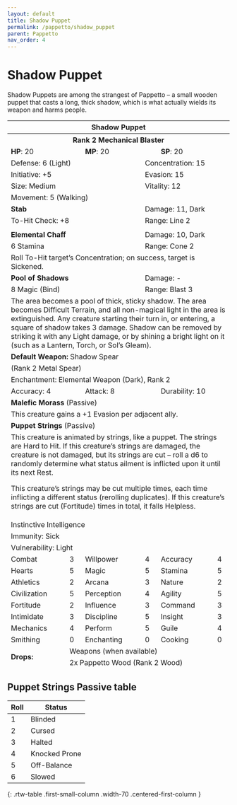 ```yaml
---
layout: default
title: Shadow Puppet
permalink: /pappetto/shadow_puppet
parent: Pappetto
nav_order: 4
---
```


# Shadow Puppet

Shadow Puppets are among the strangest of Pappetto – a small wooden puppet that casts a long, thick shadow, which is what actually wields its weapon and harms people.

<table class="creature-table">
  <thead>
    <tr>
      <th colspan="6" class="fs-6 text-grey-lt-000 creature-title-bg">Shadow Puppet</th>
    </tr>
    <tr>
      <th colspan="6" class="fs-5 text-grey-lt-000 creature-title-bg">Rank 2 Mechanical Blaster</th>
    </tr>
    <tr>
      <td class="text-grey-dk-300 creature-content-bg-dark" colspan="2">
        <strong>HP</strong>: 20
      </td>
      <td class="text-grey-dk-300 creature-content-bg-dark" colspan="2">
        <strong>MP</strong>: 20
      </td>
      <td class="text-grey-dk-300 creature-content-bg-dark" colspan="2">
        <strong>SP</strong>: 20
      </td>
    </tr>
    <tr>
      <td class="text-grey-dk-300 creature-content-bg-light" colspan="3">Defense: 6 (Light)</td>
      <td class="text-grey-dk-300 creature-content-bg-light" colspan="3">Concentration: 15</td>
    </tr>
    <tr>
      <td class="text-grey-dk-300 creature-content-bg-light" colspan="3">Initiative: +5</td>
      <td class="text-grey-dk-300 creature-content-bg-light" colspan="3">Evasion: 15</td>
    </tr>
    <tr>
      <td class="text-grey-dk-300 creature-content-bg-light" colspan="3">Size: Medium</td>
      <td class="text-grey-dk-300 creature-content-bg-light" colspan="3">Vitality: 12</td>
    </tr>
    <tr>
      <td class="text-grey-dk-300 creature-content-bg-light" colspan="6">Movement: 5 (Walking)</td>
    </tr>
    <tr>
      <td class="text-grey-dk-300 creature-content-bg-dark" colspan="3">
        <strong>Stab</strong>
      </td>
      <td class="text-grey-dk-300 creature-content-bg-dark" colspan="3">Damage: 11, Dark</td>
    </tr>
    <tr>
      <td class="text-grey-dk-300 creature-content-bg-dark" colspan="3">To-Hit Check: +8</td>
      <td class="text-grey-dk-300 creature-content-bg-dark" colspan="3">Range: Line 2</td>
    </tr>
    <tr>
      <td class="text-grey-dk-300 creature-content-bg-dark fs-2" colspan="6"></td>
    </tr>
    <tr>
      <td class="text-grey-dk-300 creature-content-bg-light" colspan="3">
        <strong>Elemental Chaff</strong>
      </td>
      <td class="text-grey-dk-300 creature-content-bg-light" colspan="3">Damage: 10, Dark</td>
    </tr>
    <tr class="text-grey-dk-300 creature-content-bg-light">
      <td class="text-grey-dk-300 creature-content-bg-light" colspan="3">6 Stamina</td>
      <td class="text-grey-dk-300 creature-content-bg-light" colspan="3">Range: Cone 2</td>
    </tr>
    <tr>
      <td class="text-grey-dk-300 creature-content-bg-light fs-2" colspan="6">Roll To-Hit target’s Concentration; on success, target is Sickened.</td>
    </tr>
    <tr>
      <td class="text-grey-dk-300 creature-content-bg-light" colspan="3">
        <strong>Pool of Shadows</strong>
      </td>
      <td class="text-grey-dk-300 creature-content-bg-light" colspan="3">Damage: -</td>
    </tr>
    <tr class="text-grey-dk-300 creature-content-bg-light">
      <td class="text-grey-dk-300 creature-content-bg-light" colspan="3">8 Magic (Bind)</td>
      <td class="text-grey-dk-300 creature-content-bg-light" colspan="3">Range: Blast 3</td>
    </tr>
    <tr>
      <td class="text-grey-dk-300 creature-content-bg-light fs-2" colspan="6">The area becomes a pool of thick, sticky shadow. The area becomes Difficult Terrain, and all non-magical light in the area is extinguished. Any creature starting their turn in, or entering, a square of shadow takes 3 damage. Shadow can be removed by striking it with any Light damage, or by shining a bright light on it (such as a Lantern, Torch, or Sol’s Gleam).
</td>
    </tr>
    <tr>
      <td class="text-grey-dk-300 creature-content-bg-dark" colspan="6">
        <strong>Default Weapon: </strong>Shadow Spear
      </td>
    </tr>
    <tr>
      <td class="text-grey-dk-300 creature-content-bg-dark" colspan="6">(Rank 2 Metal Spear)</td>
    </tr>
    <tr>
      <td class="text-grey-dk-300 creature-content-bg-dark" colspan="6">Enchantment: Elemental Weapon (Dark), Rank 2</td>
    </tr>
    <tr>
      <td class="text-grey-dk-300 creature-content-bg-dark" colspan="2">Accuracy: 4</td>
      <td class="text-grey-dk-300 creature-content-bg-dark" colspan="2">Attack: 8</td>
      <td class="text-grey-dk-300 creature-content-bg-dark" colspan="2">Durability: 10</td>
    </tr>
    <tr>
      <td class="text-grey-dk-300 creature-content-bg-light" colspan="6">
        <strong>Malefic Morass</strong> (Passive)
      </td>
    </tr>
    <tr>
      <td class="text-grey-dk-300 creature-content-bg-light fs-2" colspan="6">This creature gains a +1 Evasion per adjacent ally.</td>
    </tr>
    <tr>
      <td class="text-grey-dk-300 creature-content-bg-light" colspan="6">
        <strong>Puppet Strings</strong> (Passive)
      </td>
    </tr>
    <tr>
      <td class="text-grey-dk-300 creature-content-bg-light fs-2" colspan="6">This creature is animated by strings, like a puppet. The strings are Hard to Hit. If this creature’s strings are damaged, the creature is not damaged, but its strings are cut – roll a d6 to randomly determine what status ailment is inflicted upon it until its next Rest.

This creature’s strings may be cut multiple times, each time inflicting a different status (rerolling duplicates). If this creature’s strings are cut (Fortitude) times in total, it falls Helpless.</td>
    </tr>
    <tr>
      <td class="text-grey-dk-300 creature-content-bg-dark fs-4" colspan="6">Instinctive Intelligence</td>
    </tr>
    <tr>
      <td class="text-grey-dk-300 creature-content-bg-dark fs-4" colspan="6">Immunity: Sick</td>
    </tr>
    <tr>
      <td class="text-grey-dk-300 creature-content-bg-dark fs-4" colspan="6">Vulnerability: Light</td>
    </tr>
    <tr>
      <td class="text-grey-dk-300 creature-content-bg-dark fs-2">Combat</td>
      <td class="text-grey-dk-300 creature-content-bg-dark fs-2">3</td>
      <td class="text-grey-dk-300 creature-content-bg-dark fs-2">Willpower</td>
      <td class="text-grey-dk-300 creature-content-bg-dark fs-2">4</td>
      <td class="text-grey-dk-300 creature-content-bg-dark fs-2">Accuracy</td>
      <td class="text-grey-dk-300 creature-content-bg-dark fs-2">4</td>
    </tr>
    <tr class="text-grey-dk-300 creature-content-bg-dark fs-2">
      <td class="text-grey-dk-300 creature-content-bg-dark fs-2">Hearts</td>
      <td class="text-grey-dk-300 creature-content-bg-dark fs-2">5</td>
      <td class="text-grey-dk-300 creature-content-bg-dark fs-2">Magic</td>
      <td class="text-grey-dk-300 creature-content-bg-dark fs-2">5</td>
      <td class="text-grey-dk-300 creature-content-bg-dark fs-2">Stamina</td>
      <td class="text-grey-dk-300 creature-content-bg-dark fs-2">5</td>
    </tr>
    <tr class="text-grey-dk-300 creature-content-bg-dark fs-2">
      <td class="text-grey-dk-300 creature-content-bg-dark fs-2">Athletics</td>
      <td class="text-grey-dk-300 creature-content-bg-dark fs-2">2</td>
      <td class="text-grey-dk-300 creature-content-bg-dark fs-2">Arcana</td>
      <td class="text-grey-dk-300 creature-content-bg-dark fs-2">3</td>
      <td class="text-grey-dk-300 creature-content-bg-dark fs-2">Nature</td>
      <td class="text-grey-dk-300 creature-content-bg-dark fs-2">2</td>
    </tr>
    <tr class="text-grey-dk-300 creature-content-bg-dark fs-2">
      <td class="text-grey-dk-300 creature-content-bg-dark fs-2">Civilization</td>
      <td class="text-grey-dk-300 creature-content-bg-dark fs-2">5</td>
      <td class="text-grey-dk-300 creature-content-bg-dark fs-2">Perception</td>
      <td class="text-grey-dk-300 creature-content-bg-dark fs-2">4</td>
      <td class="text-grey-dk-300 creature-content-bg-dark fs-2">Agility</td>
      <td class="text-grey-dk-300 creature-content-bg-dark fs-2">5</td>
    </tr>
    <tr class="text-grey-dk-300 creature-content-bg-dark fs-2">
      <td class="text-grey-dk-300 creature-content-bg-dark fs-2">Fortitude</td>
      <td class="text-grey-dk-300 creature-content-bg-dark fs-2">2</td>
      <td class="text-grey-dk-300 creature-content-bg-dark fs-2">Influence</td>
      <td class="text-grey-dk-300 creature-content-bg-dark fs-2">3</td>
      <td class="text-grey-dk-300 creature-content-bg-dark fs-2">Command</td>
      <td class="text-grey-dk-300 creature-content-bg-dark fs-2">3</td>
    </tr>
    <tr class="text-grey-dk-300 creature-content-bg-dark fs-2">
      <td class="text-grey-dk-300 creature-content-bg-dark fs-2">Intimidate</td>
      <td class="text-grey-dk-300 creature-content-bg-dark fs-2">3</td>
      <td class="text-grey-dk-300 creature-content-bg-dark fs-2">Discipline</td>
      <td class="text-grey-dk-300 creature-content-bg-dark fs-2">5</td>
      <td class="text-grey-dk-300 creature-content-bg-dark fs-2">Insight</td>
      <td class="text-grey-dk-300 creature-content-bg-dark fs-2">3</td>
    </tr>
    <tr class="text-grey-dk-300 creature-content-bg-dark fs-2">
      <td class="text-grey-dk-300 creature-content-bg-dark fs-2">Mechanics</td>
      <td class="text-grey-dk-300 creature-content-bg-dark fs-2">4</td>
      <td class="text-grey-dk-300 creature-content-bg-dark fs-2">Perform</td>
      <td class="text-grey-dk-300 creature-content-bg-dark fs-2">5</td>
      <td class="text-grey-dk-300 creature-content-bg-dark fs-2">Guile</td>
      <td class="text-grey-dk-300 creature-content-bg-dark fs-2">4</td>
    </tr>
    <tr class="text-grey-dk-300 creature-content-bg-dark fs-2">
      <td class="text-grey-dk-300 creature-content-bg-dark fs-2">Smithing</td>
      <td class="text-grey-dk-300 creature-content-bg-dark fs-2">0</td>
      <td class="text-grey-dk-300 creature-content-bg-dark fs-2">Enchanting</td>
      <td class="text-grey-dk-300 creature-content-bg-dark fs-2">0</td>
      <td class="text-grey-dk-300 creature-content-bg-dark fs-2">Cooking</td>
      <td class="text-grey-dk-300 creature-content-bg-dark fs-2">0</td>
    </tr>
    <tr>
      <td class="text-grey-dk-300 creature-content-bg-light" rowspan="2">
        <strong>Drops:</strong>
      </td>
      <td class="text-grey-dk-300 creature-content-bg-light" colspan="5">Weapons (when available)</td>
    </tr>
    <tr>
      <td class="text-grey-dk-300 creature-content-bg-light" colspan="5">2x Pappetto Wood (Rank 2 Wood)</td>
    </tr>
  </thead>
</table>

## Puppet Strings Passive table

| Roll | Status        |
|------|---------------|
| 1    | Blinded       |
| 2    | Cursed        |
| 3    | Halted        |
| 4    | Knocked Prone |
| 5    | Off-Balance   |
| 6    | Slowed        |
{: .rtw-table .first-small-column .width-70 .centered-first-column }
